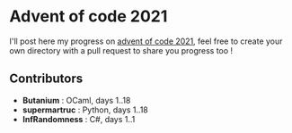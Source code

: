 # Advent of code 2021

I'll post here my progress on [advent of code 2021](https://adventofcode.com/2021), feel free to create your own directory with a pull request to share you progress too !

## Contributors

- **Butanium** : OCaml, days 1..18
- **supermartruc** : Python, days 1..18
- **InfRandomness** : C#, days 1..1
